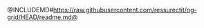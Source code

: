 <div class="pull-right">
    <a href="https://github.com/ressurectit/ng-grid">
        <span class="fab fa-github"></span>
    </a>
</div>

@INCLUDEMD#https://raw.githubusercontent.com/ressurectit/ng-grid/HEAD/readme.md@

<!-- 
- [Accessing from code](./grid/accessingFromCode)
- [Styling](concept)
- [Row selection](concept)
- [Highlighting rows](concept)
- [Pagings](concept)
- [Row click](concept)
- [Filter form](concept)
- [Custom metadata gatherer](concept)
- [Custom grid actions](concept)
- [Custom grid plugin](concept) -->
